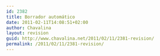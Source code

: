 ```yaml
---
id: 2382
title: Borrador automático
date: 2011-02-11T14:08:51+02:00
author: Chavalina
layout: revision
guid: http://www.chavalina.net/2011/02/11/2381-revision/
permalink: /2011/02/11/2381-revision/
---
```

